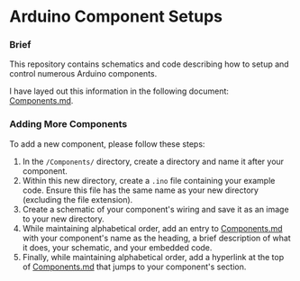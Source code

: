 # Arduino Component Setups

### Brief

This repository contains schematics and code describing how to setup and control numerous Arduino components.

I have layed out this information in the following document: [Components.md](/Components.md).

### Adding More Components

To add a new component, please follow these steps:

1. In the ```/Components/``` directory, create a directory and name it after your component.
2. Within this new directory, create a ```.ino``` file containing your example code. Ensure this file has the same name as your new directory (excluding the file extension).
3. Create a schematic of your component's wiring and save it as an image to your new directory.
4. While maintaining alphabetical order, add an entry to [Components.md](https://github.com/Daniel-Ian-Robinson/Arduino_Component_Setups/blob/main/Components.md) with your component's name as the heading, a brief description of what it does, your schematic, and your embedded code.
5. Finally, while maintaining alphabetical order, add a hyperlink at the top of [Components.md](https://github.com/Daniel-Ian-Robinson/Arduino_Component_Setups/blob/main/Components.md) that jumps to your component's section.
